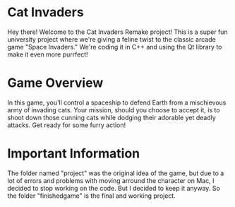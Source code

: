 # Cat Invaders

Hey there! Welcome to the Cat Invaders Remake project! This is a super fun university project where we're giving a feline twist to the classic arcade game "Space Invaders." We're coding it in C++ and using the Qt library to make it even more purrfect!

# Game Overview

In this game, you'll control a spaceship to defend Earth from a mischievous army of invading cats. Your mission, should you choose to accept it, is to shoot down those cunning cats while dodging their adorable yet deadly attacks. Get ready for some furry action!

# Important Information

The folder named "project" was the original idea of the game, but due to a lot of errors and problems with moving arround the character on Mac, I decided to stop working on the code. But I decided to keep it anyway. So the folder "finishedgame" is the final and working project.